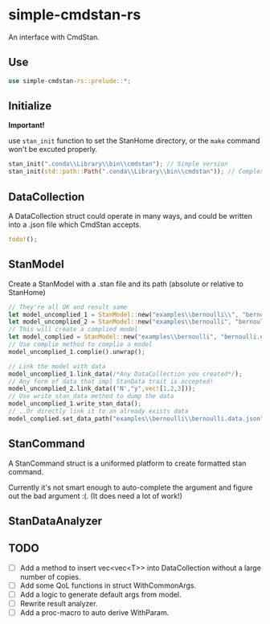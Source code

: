 # simple-cmdstan-rs

An interface with CmdStan.

## Use

``` Rust
use simple-cmdstan-rs::prelude::*;
```

## Initialize

**Important!**

use `stan_init` function to set the StanHome directory, or the `make` command won't be excuted properly.

``` Rust
stan_init(".conda\\Library\\bin\\cmdstan"); // Simple version
stan_init(std::path::Path(".conda\\Library\\bin\\cmdstan")); // Complex version
```

## DataCollection

A DataCollection struct could operate in many ways, and could be written into a .json file which CmdStan accepts.

``` Rust
todo!();
```

## StanModel

Create a StanModel with a .stan file and its path (absolute or relative to StanHome)

``` Rust
// They're all OK and result same
let model_uncomplied_1 = StanModel::new("examples\\bernoulli\\", "bernoulli.stan");
let model_uncomplied_2 = StanModel::new("examples\\bernoulli", "bernoulli");
// This will create a complied model
let model_complied = StanModel::new("examples\\bernoulli", "bernoulli.exe");
// Use complie method to complie a model
model_uncomplied_1.complie().unwrap();

// Link the model with data
model_uncomplied_1.link_data(/*Any DataCollection you created*/);
// Any form of data that impl StanData trait is accepted!
model_uncomplied_2.link_data(('N',"y",vec![1,2,3]));
// Use write_stan_data method to dump the data
model_uncomplied_1.write_stan_data();
// ..Or directly link it to an already exists data
model_complied.set_data_path("examples\\bernoulli\\bernoulli.data.json");
```

## StanCommand

A StanCommand struct is a uniformed platform to create formatted stan command.

Currently it's not smart enough to auto-complete the argument and figure out the bad argument :(. (It does need a lot of work!)

## StanDataAnalyzer

## TODO

- [ ] Add a method to insert vec<vec<T\>\> into DataCollection without a large number of copies.
- [ ] Add some QoL functions in struct WithCommonArgs.
- [ ] Add a logic to generate default args from model.
- [ ] Rewrite result analyzer.
- [ ] Add a proc-macro to auto derive WithParam.
